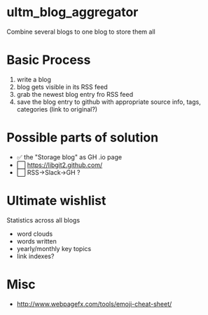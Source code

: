 # ultm_blog_aggregator
Combine several blogs to one blog to store them all

# Basic Process

1. write a blog
2. blog gets visible in its RSS feed
3. grab the newest blog entry fro RSS feed
4. save the blog entry to github with appropriate source info, tags, categories
(link to original?)


# Possible parts of solution

* :white_check_mark: the "Storage blog" as GH .io page 
* :white_large_square: https://libgit2.github.com/ 
* :white_large_square: RSS->Slack->GH ?


# Ultimate wishlist

Statistics across all blogs
* word clouds
* words written 
* yearly/monthly key topics
* link indexes?


# Misc
* http://www.webpagefx.com/tools/emoji-cheat-sheet/ 

